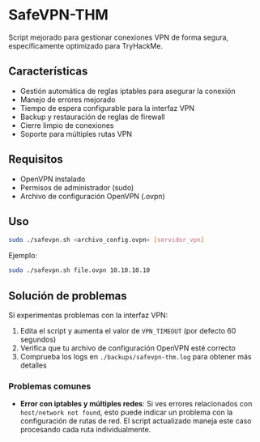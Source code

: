 # SafeVPN-THM

Script mejorado para gestionar conexiones VPN de forma segura, específicamente optimizado para TryHackMe.

## Características

- Gestión automática de reglas iptables para asegurar la conexión
- Manejo de errores mejorado
- Tiempo de espera configurable para la interfaz VPN
- Backup y restauración de reglas de firewall
- Cierre limpio de conexiones
- Soporte para múltiples rutas VPN

## Requisitos

- OpenVPN instalado
- Permisos de administrador (sudo)
- Archivo de configuración OpenVPN (.ovpn)

## Uso

```bash
sudo ./safevpn.sh <archivo_config.ovpn> [servidor_vpn]
```

Ejemplo:
```bash
sudo ./safevpn.sh file.ovpn 10.10.10.10
```

## Solución de problemas

Si experimentas problemas con la interfaz VPN:

1. Edita el script y aumenta el valor de `VPN_TIMEOUT` (por defecto 60 segundos)
2. Verifica que tu archivo de configuración OpenVPN esté correcto
3. Comprueba los logs en `./backups/safevpn-thm.log` para obtener más detalles

### Problemas comunes

- **Error con iptables y múltiples redes**: Si ves errores relacionados con `host/network not found`, esto puede indicar un problema con la configuración de rutas de red. El script actualizado maneja este caso procesando cada ruta individualmente.
